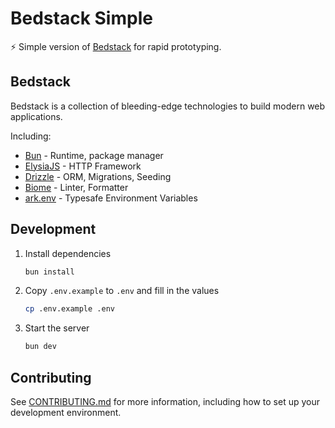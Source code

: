 # Bedstack Simple

⚡ Simple version of [Bedstack](https://github.com/bedtime-coders/bedstack) for rapid prototyping.

## Bedstack

Bedstack is a collection of bleeding-edge technologies to build modern web applications.

Including:

- [Bun](https://bun.sh) - Runtime, package manager
- [ElysiaJS](https://elysiajs.com) - HTTP Framework
- [Drizzle](https://orm.drizzle.team) - ORM, Migrations, Seeding
- [Biome](https://biomejs.dev) - Linter, Formatter
- [ark.env](https://yam.codes/ark.env) - Typesafe Environment Variables

## Development

1. Install dependencies

   ```bash
   bun install
   ```

2. Copy `.env.example` to `.env` and fill in the values

   ```bash
   cp .env.example .env
   ```

3. Start the server

   ```bash
   bun dev
   ```

## Contributing

See [CONTRIBUTING.md](./CONTRIBUTING.md) for more information, including how to set up your development environment.
